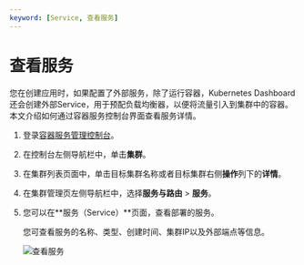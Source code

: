 ```yaml
---
keyword: [Service, 查看服务]
---
```


# 查看服务

您在创建应用时，如果配置了外部服务，除了运行容器，Kubernetes Dashboard还会创建外部Service，用于预配负载均衡器，以便将流量引入到集群中的容器。本文介绍如何通过容器服务控制台界面查看服务详情。

1.  登录[容器服务管理控制台](https://cs.console.aliyun.com)。

2.  在控制台左侧导航栏中，单击**集群**。

3.  在集群列表页面中，单击目标集群名称或者目标集群右侧**操作**列下的**详情**。

4.  在集群管理页左侧导航栏中，选择**服务与路由** \> **服务**。

5.  您可以在**服务（Service）**页面，查看部署的服务。

    您可查看服务的名称、类型、创建时间、集群IP以及外部端点等信息。

    ![查看服务](https://static-aliyun-doc.oss-accelerate.aliyuncs.com/assets/img/zh-CN/0648649951/p10304.png)


